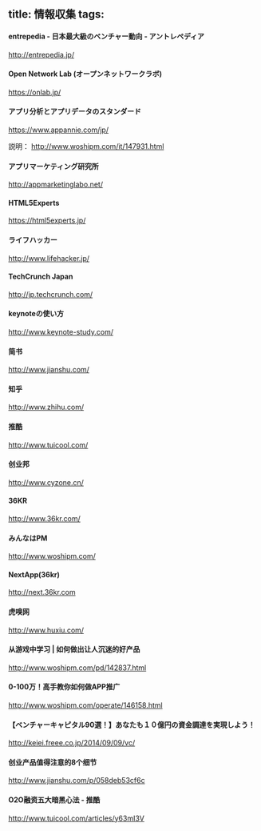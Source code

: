 title: 情報収集
tags:
---

#### entrepedia - 日本最大級のベンチャー動向 - アントレペディア

http://entrepedia.jp/

#### Open Network Lab (オープンネットワークラボ)

https://onlab.jp/

#### アプリ分析とアプリデータのスタンダード

https://www.appannie.com/jp/

説明：
http://www.woshipm.com/it/147931.html

#### アプリマーケティング研究所

http://appmarketinglabo.net/

#### HTML5Experts

https://html5experts.jp/

#### ライフハッカー

http://www.lifehacker.jp/

#### TechCrunch Japan

http://jp.techcrunch.com/

#### keynoteの使い方

http://www.keynote-study.com/

#### 简书

http://www.jianshu.com/

#### 知乎

http://www.zhihu.com/

#### 推酷

http://www.tuicool.com/

#### 创业邦

http://www.cyzone.cn/

#### 36KR

http://www.36kr.com/

#### みんなはPM

http://www.woshipm.com/

#### NextApp(36kr)

http://next.36kr.com

#### 虎嗅网

http://www.huxiu.com/

#### 从游戏中学习 | 如何做出让人沉迷的好产品

http://www.woshipm.com/pd/142837.html

#### 0-100万！高手教你如何做APP推广

http://www.woshipm.com/operate/146158.html

#### 【ベンチャーキャピタル90選！】あなたも１０億円の資金調達を実現しよう！

http://keiei.freee.co.jp/2014/09/09/vc/

#### 创业产品值得注意的8个细节

http://www.jianshu.com/p/058deb53cf6c

#### O2O融资五大暗黑心法 - 推酷

http://www.tuicool.com/articles/y63mI3V
